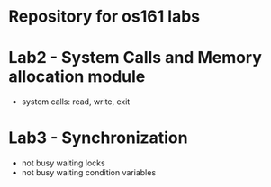 # Repository for os161 labs

 # Lab2 - System Calls and Memory allocation module
 - system calls: read, write, exit
 
 # Lab3 - Synchronization
 - not busy waiting locks
 - not busy waiting condition variables
